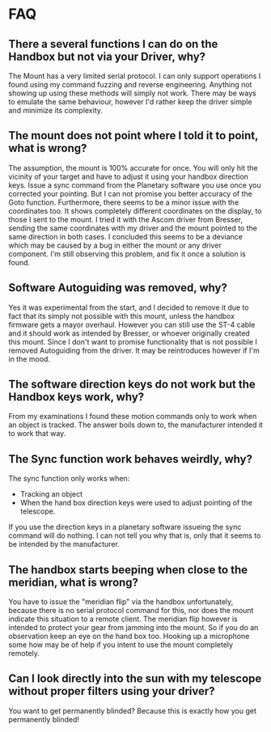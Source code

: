 # FAQ

## There a several functions I can do on the Handbox but not via your Driver, why?
The Mount has a very limited serial protocol. I can only support operations I found using my command fuzzing and reverse engineering. Anything not showing up using these methods will simply not work. There may be ways to emulate the same behaviour, however I'd rather keep the driver simple and minimize its complexity.

## The mount does not point where I told it to point, what is wrong?
The assumption, the mount is 100% accurate for once. 
You will only hit the vicinity of your target and have to adjust it using your handbox direction keys. Issue a sync command from the Planetary software you use once you corrected your pointing. But I can not promise you better accuracy of the Goto function.
Furthermore, there seems to be a minor issue with the coordinates too. It shows completely different coordinates on the display, to those I sent to the mount.
I tried it with the Ascom driver from Bresser, sending the same coordinates with my driver and the mount pointed to the same direction in both cases. I concluded this seems to be a deviance which may be caused by a bug in either the mount or any driver component. I'm still observing this problem, and fix it once a solution is found.

## Software Autoguiding was removed, why?
Yes it was experimental from the start, and I decided to remove it due to fact that its simply not possible with this mount, unless the handbox firmware gets a mayor overhaul.
However you can still use the ST-4 cable and it should work as intended by Bresser, or whoever originally created this mount.
Since I don't want to promise functionality that is not possible I removed Autoguiding from the driver. It may be reintroduces however if I'm in the mood.

## The software direction keys do not work but the Handbox keys work, why?
From my examinations I found these motion commands only to work when an object is tracked. The answer boils down to, the manufacturer intended it to work that way.

## The Sync function work behaves weirdly, why?
The sync function only works when:

- Tracking an object
- When the hand box direction keys were used to adjust pointing of the telescope.

If you use the direction keys in a planetary software issueing the sync command will do nothing.
I can not tell you why that is, only that it seems to be intended by the manufacturer.

## The handbox starts beeping when close to the meridian, what is wrong?
You have to issue the "meridian flip" via the handbox unfortunately, because there is no serial protocol command for this, nor does the mount indicate this situation to a remote client.
The meridian flip however is intended to protect your gear from jamming into the mount. So if you do an observation keep an eye on the hand box too. Hooking up a microphone some how may be of help if you intent to use the mount completely remotely.

## Can I look directly into the sun with my telescope without proper filters using your driver?
You want to get permanently blinded? Because this is exactly how you get permanently blinded!

